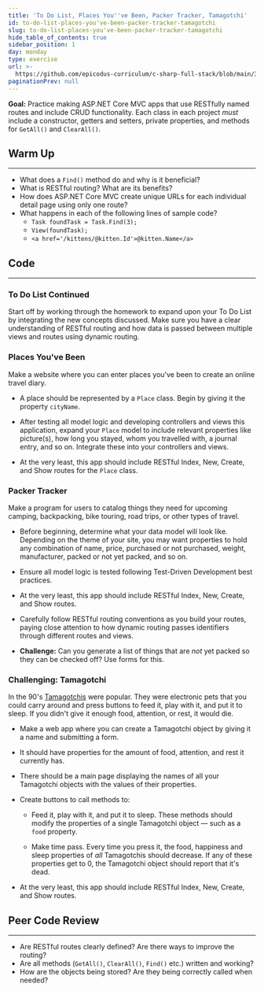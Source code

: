 ```yaml
---
title: 'To Do List, Places You''ve Been, Packer Tracker, Tamagotchi'
id: to-do-list-places-you've-been-packer-tracker-tamagotchi
slug: to-do-list-places-you've-been-packer-tracker-tamagotchi
hide_table_of_contents: true
sidebar_position: 1
day: monday
type: exercise
url: >-
  https://github.com/epicodus-curriculum/c-sharp-full-stack/blob/main/3a_classwork_to_do_places_youve_been_packing_list_and_more.md
paginationPrev: null
---
```


**Goal:** Practice making ASP.NET Core MVC apps that use RESTfully named routes and include CRUD functionality. Each class in each project _must_ include a constructor, getters and setters, private properties, and methods for `GetAll()` and `ClearAll()`.

## Warm Up
---

* What does a `Find()` method do and why is it beneficial?
* What is RESTful routing? What are its benefits?
* How does ASP.NET Core MVC create unique URLs for each individual detail page using only one route?
* What happens in each of the following lines of sample code?
  * `Task foundTask = Task.Find(3);`
  * `View(foundTask);`
  * `<a href='/kittens/@kitten.Id'>@kitten.Name</a>`

## Code
---

### To Do List Continued

Start off by working through the homework to expand upon your To Do List by integrating the new concepts discussed. Make sure you have a clear understanding of RESTful routing and how data is passed between multiple views and routes using dynamic routing.

### Places You've Been

Make a website where you can enter places you've been to create an online travel diary.

* A place should be represented by a `Place` class. Begin by giving it the property `cityName`.

* After testing all model logic and developing controllers and views this application, expand your `Place` model to include relevant properties like picture(s), how long you stayed, whom you travelled with, a journal entry, and so on. Integrate these into your controllers and views.

* At the very least, this app should include RESTful Index, New, Create, and Show routes for the `Place` class.  

### Packer Tracker

Make a program for users to catalog things they need for upcoming camping, backpacking, bike touring, road trips, or other types of travel.

* Before beginning, determine what your data model will look like. Depending on the theme of your site, you may want properties to hold any combination of name, price, purchased or not purchased, weight, manufacturer, packed or not yet packed, and so on.

* Ensure all model logic is tested following Test-Driven Development best practices.

* At the very least, this app should include RESTful Index, New, Create, and Show routes.  

* Carefully follow RESTful routing conventions as you build your routes, paying close attention to how dynamic routing passes identifiers through different routes and views.

* **Challenge:** Can you generate a list of things that are _not_ yet packed so they can be checked off? Use forms for this.

### Challenging: Tamagotchi

In the 90's [Tamagotchis](http://en.wikipedia.org/wiki/Tamagotchi) were popular. They were electronic pets that you could carry around and press buttons to feed it, play with it, and put it to sleep. If you didn't give it enough food, attention, or rest, it would die.

* Make a web app where you can create a Tamagotchi object by giving it a name and submitting a form.

* It should have properties for the amount of food, attention, and rest it currently has.

* There should be a main page displaying the names of all your Tamagotchi objects with the values of their properties.

* Create buttons to call methods to:

  * Feed it, play with it, and put it to sleep. These methods should modify the properties of a single Tamagotchi object — such as a `food` property.

  * Make time pass. Every time you press it, the food, happiness and sleep properties of _all_ Tamagotchis should decrease. If any of these properties get to 0, the Tamagotchi object should report that it's dead.

* At the very least, this app should include RESTful Index, New, Create, and Show routes.  

## Peer Code Review
---

* Are RESTful routes clearly defined? Are there ways to improve the routing?
* Are all methods (`GetAll()`, `ClearAll()`, `Find()` etc.) written and working?
* How are the objects being stored? Are they being correctly called when needed?

